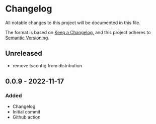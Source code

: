 # Changelog

All notable changes to this project will be documented in this file.

The format is based on [Keep a Changelog](https://keepachangelog.com/en/1.0.0/),
and this project adheres to [Semantic Versioning](https://semver.org/spec/v2.0.0.html).

## Unreleased
- remove tsconfig from distribution
## 0.0.9 - 2022-11-17
### Added
- Changelog
- Initial commit
- Github action
